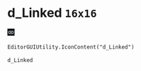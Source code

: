 # d_Linked `16x16`
<img src="/img/d_Linked.png" width=16 height=16>

``` CSharp
EditorGUIUtility.IconContent("d_Linked")
```
```
d_Linked
```
